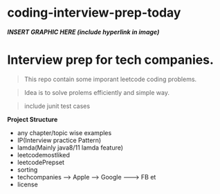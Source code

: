 # coding-interview-prep-today

***INSERT GRAPHIC HERE (include hyperlink in image)***

# Interview prep for tech companies.

> This repo contain some imporant leetcode coding problems.

> Idea is to solve prolems efficiently and simple way.

> include junit test cases

**Project Structure**

- any chapter/topic wise examples 
- IP(Interview practice Pattern)
- lamda(Mainly java8/11 lamda feature)
- leetcodemostliked
- leetcodePrepset
- sorting
- techcompanies
    --> Apple
    --> Google
    ---> FB et
- license

